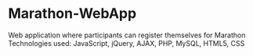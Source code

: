 # Marathon-WebApp
Web application where participants can register themselves for Marathon
Technologies used: JavaScript, jQuery, AJAX, PHP, MySQL, HTML5, CSS
